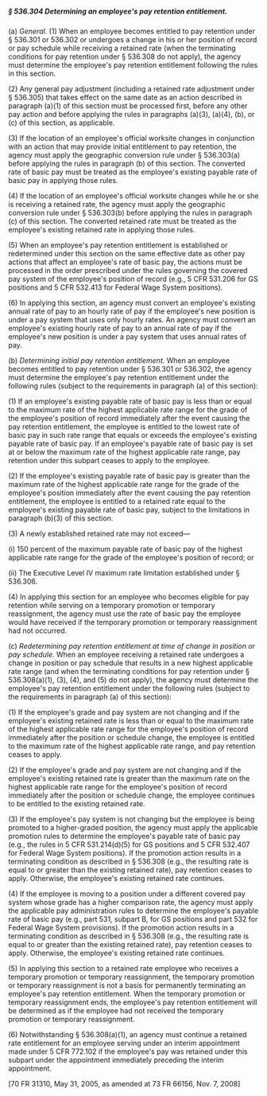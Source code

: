 ##### § 536.304 Determining an employee's pay retention entitlement. #####

(a) *General.* (1) When an employee becomes entitled to pay retention under § 536.301 or 536.302 or undergoes a change in his or her position of record or pay schedule while receiving a retained rate (when the terminating conditions for pay retention under § 536.308 do not apply), the agency must determine the employee's pay retention entitlement following the rules in this section.

(2) Any general pay adjustment (including a retained rate adjustment under § 536.305) that takes effect on the same date as an action described in paragraph (a)(1) of this section must be processed first, before any other pay action and before applying the rules in paragraphs (a)(3), (a)(4), (b), or (c) of this section, as applicable.

(3) If the location of an employee's official worksite changes in conjunction with an action that may provide initial entitlement to pay retention, the agency must apply the geographic conversion rule under § 536.303(a) before applying the rules in paragraph (b) of this section. The converted rate of basic pay must be treated as the employee's existing payable rate of basic pay in applying those rules.

(4) If the location of an employee's official worksite changes while he or she is receiving a retained rate, the agency must apply the geographic conversion rule under § 536.303(b) before applying the rules in paragraph (c) of this section. The converted retained rate must be treated as the employee's existing retained rate in applying those rules.

(5) When an employee's pay retention entitlement is established or redetermined under this section on the same effective date as other pay actions that affect an employee's rate of basic pay, the actions must be processed in the order prescribed under the rules governing the covered pay system of the employee's position of record (e.g., 5 CFR 531.206 for GS positions and 5 CFR 532.413 for Federal Wage System positions).

(6) In applying this section, an agency must convert an employee's existing annual rate of pay to an hourly rate of pay if the employee's new position is under a pay system that uses only hourly rates. An agency must convert an employee's existing hourly rate of pay to an annual rate of pay if the employee's new position is under a pay system that uses annual rates of pay.

(b) *Determining initial pay retention entitlement.* When an employee becomes entitled to pay retention under § 536.301 or 536.302, the agency must determine the employee's pay retention entitlement under the following rules (subject to the requirements in paragraph (a) of this section):

(1) If an employee's existing payable rate of basic pay is less than or equal to the maximum rate of the highest applicable rate range for the grade of the employee's position of record immediately after the event causing the pay retention entitlement, the employee is entitled to the lowest rate of basic pay in such rate range that equals or exceeds the employee's existing payable rate of basic pay. If an employee's payable rate of basic pay is set at or below the maximum rate of the highest applicable rate range, pay retention under this subpart ceases to apply to the employee.

(2) If the employee's existing payable rate of basic pay is greater than the maximum rate of the highest applicable rate range for the grade of the employee's position immediately after the event causing the pay retention entitlement, the employee is entitled to a retained rate equal to the employee's existing payable rate of basic pay, subject to the limitations in paragraph (b)(3) of this section.

(3) A newly established retained rate may not exceed—

(i) 150 percent of the maximum payable rate of basic pay of the highest applicable rate range for the grade of the employee's position of record; or

(ii) The Executive Level IV maximum rate limitation established under § 536.306.

(4) In applying this section for an employee who becomes eligible for pay retention while serving on a temporary promotion or temporary reassignment, the agency must use the rate of basic pay the employee would have received if the temporary promotion or temporary reassignment had not occurred.

(c) *Redetermining pay retention entitlement at time of change in position or pay schedule.* When an employee receiving a retained rate undergoes a change in position or pay schedule that results in a new highest applicable rate range (and when the terminating conditions for pay retention under § 536.308(a)(1), (3), (4), and (5) do not apply), the agency must determine the employee's pay retention entitlement under the following rules (subject to the requirements in paragraph (a) of this section):

(1) If the employee's grade and pay system are not changing and if the employee's existing retained rate is less than or equal to the maximum rate of the highest applicable rate range for the employee's position of record immediately after the position or schedule change, the employee is entitled to the maximum rate of the highest applicable rate range, and pay retention ceases to apply.

(2) If the employee's grade and pay system are not changing and if the employee's existing retained rate is greater than the maximum rate on the highest applicable rate range for the employee's position of record immediately after the position or schedule change, the employee continues to be entitled to the existing retained rate.

(3) If the employee's pay system is not changing but the employee is being promoted to a higher-graded position, the agency must apply the applicable promotion rules to determine the employee's payable rate of basic pay (e.g., the rules in 5 CFR 531.214(d)(5) for GS positions and 5 CFR 532.407 for Federal Wage System positions). If the promotion action results in a terminating condition as described in § 536.308 (e.g., the resulting rate is equal to or greater than the existing retained rate), pay retention ceases to apply. Otherwise, the employee's existing retained rate continues.

(4) If the employee is moving to a position under a different covered pay system whose grade has a higher comparison rate, the agency must apply the applicable pay administration rules to determine the employee's payable rate of basic pay (e.g., part 531, subpart B, for GS positions and part 532 for Federal Wage System provisions). If the promotion action results in a terminating condition as described in § 536.308 (e.g., the resulting rate is equal to or greater than the existing retained rate), pay retention ceases to apply. Otherwise, the employee's existing retained rate continues.

(5) In applying this section to a retained rate employee who receives a temporary promotion or temporary reassignment, the temporary promotion or temporary reassignment is not a basis for permanently terminating an employee's pay retention entitlement. When the temporary promotion or temporary reassignment ends, the employee's pay retention entitlement will be determined as if the employee had not received the temporary promotion or temporary reassignment.

(6) Notwithstanding § 536.308(a)(1), an agency must continue a retained rate entitlement for an employee serving under an interim appointment made under 5 CFR 772.102 if the employee's pay was retained under this subpart under the appointment immediately preceding the interim appointment.

[70 FR 31310, May 31, 2005, as amended at 73 FR 66156, Nov. 7, 2008]